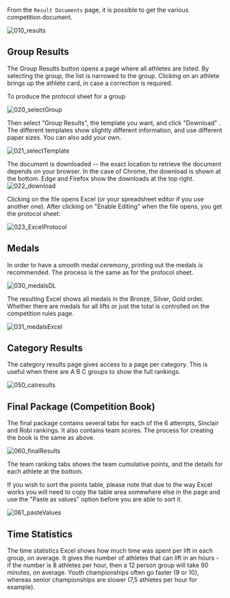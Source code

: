 From the `Result Documents` page, it is possible to get the various competition document.

![010_results](img/ResultDocuments/010_results.png)

## Group Results

The Group Results button opens a page where all athletes are listed.  By selecting the group, the list is narrowed to the group.  Clicking on an athlete brings up the athlete card, in case a correction is required.

To produce the protocol sheet for a group

![020_selectGroup](img/ResultDocuments/020_selectGroup.png)

Then select "Group Results", the template you want, and click "Download" . The different templates show slightly different information, and use different paper sizes.  You can also add your own.

![021_selectTemplate](img/ResultDocuments/021_selectTemplate.png)

The document is downloaded -- the exact location to retrieve the document depends on your browser.  In the case of Chrome, the download is shown at the bottom. Edge and Firefox show the downloads at the top right.
![022_download](img/ResultDocuments/022_download.png)

Clicking on the file opens Excel (or your spreadsheet editor if you use another one). After clicking on "Enable Editing" when the file opens, you get the protocol sheet:

![023_ExcelProtocol](img/ResultDocuments/023_ExcelProtocol.png)

## Medals

In order to have a smooth medal ceremony, printing out the medals is recommended.  The process is the same as for the protocol sheet.

![030_medalsDL](img/ResultDocuments/030_medalsDL.png)

The resulting Excel shows all medals in the Bronze, Silver, Gold order.  Whether there are medals for all lifts or just the total is controlled on the competition rules page.

![031_medalsExcel](img/ResultDocuments/031_medalsExcel.png)

## Category Results

The category results page gives access to a page per category.  This is useful when there are A B C groups to show the full rankings.

![050_catresults](img/ResultDocuments/050_catresults.png)

## Final Package (Competition Book)

The final package contains several tabs for each of the 6 attempts, Sinclair and Robi rankings.  It also contains team scores.  The process for creating the book is the same as above.

![060_finalResults](img/ResultDocuments/060_finalResults.png)

The team ranking tabs shows the team cumulative points, and the details for each athlete at the bottom.

If you wish to sort the points table, please note that due to the way Excel works you will need to copy the table area somewhere else in the page and use the "Paste as values" option before you are able to sort it.

![061_pasteValues](img/ResultDocuments/061_pasteValues.png)

## Time Statistics

The time statistics Excel shows how much time was spent per lift in each group, on average.  It gives the number of athletes that can lift in an hours - if the number is 8 athletes per hour, then a 12 person group will take 90 minutes, on average.  Youth championships often go faster (9 or 10), whereas senior championships are slower (7,5 athletes per hour for example).